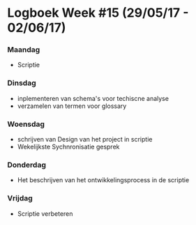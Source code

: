 # Logboek Week #15 (29/05/17 - 02/06/17)
### Maandag
* Scriptie
### Dinsdag
* inplementeren van schema's voor techiscne analyse
* verzamelen van termen voor glossary 
### Woensdag
* schrijven van Design van het project in scriptie
* Wekelijkste Sychnronisatie gesprek
### Donderdag
* Het beschrijven van het ontwikkelingsprocess in de scriptie
### Vrijdag
* Scriptie verbeteren 